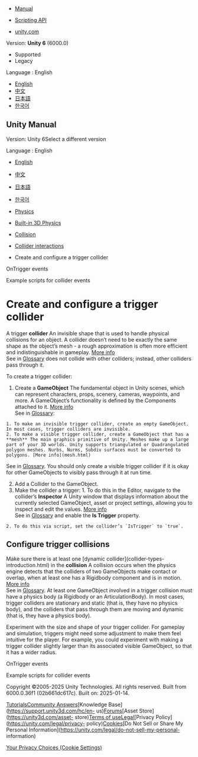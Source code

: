 [](https://docs.unity3d.com)

  * [Manual](../Manual/index.html)
  * [Scripting API](../ScriptReference/index.html)

  * [unity.com](https://unity.com/)

Version: **Unity 6** (6000.0)

  * Supported
  * Legacy

Language : English

  * [English](/Manual/collider-interactions-create-trigger.html)
  * [中文](/cn/current/Manual/collider-interactions-create-trigger.html)
  * [日本語](/ja/current/Manual/collider-interactions-create-trigger.html)
  * [한국어](/kr/current/Manual/collider-interactions-create-trigger.html)

[](https://docs.unity3d.com)

## Unity Manual

Version: Unity 6Select a different version

Language : English

  * [English](/Manual/collider-interactions-create-trigger.html)
  * [中文](/cn/current/Manual/collider-interactions-create-trigger.html)
  * [日本語](/ja/current/Manual/collider-interactions-create-trigger.html)
  * [한국어](/kr/current/Manual/collider-interactions-create-trigger.html)

  * [Physics](PhysicsSection.html)
  * [Built-in 3D Physics](PhysicsOverview.html)
  * [Collision](collision-section.html)
  * [Collider interactions](collider-interactions.html)
  * Create and configure a trigger collider

[](collider-interactions-ontrigger.html)

OnTrigger events

[](collider-interactions-example-scripts.html)

Example scripts for collider events

# Create and configure a trigger collider

A trigger **collider** An invisible shape that is used to handle physical
collisions for an object. A collider doesn’t need to be exactly the same shape
as the object’s mesh - a rough approximation is often more efficient and
indistinguishable in gameplay. [More info](CollidersOverview.html)  
See in [Glossary](Glossary.html#Collider) does not collide with other
colliders; instead, other colliders pass through it.

To create a trigger collider:

  1. Create a **GameObject** The fundamental object in Unity scenes, which can represent characters, props, scenery, cameras, waypoints, and more. A GameObject’s functionality is defined by the Components attached to it. [More info](class-GameObject.html)  
See in [Glossary](Glossary.html#GameObject):

    1. To make an invisible trigger collider, create an empty GameObject. In most cases, trigger colliders are invisible.
    2. To make a visible trigger collider, create a GameObject that has a **mesh** The main graphics primitive of Unity. Meshes make up a large part of your 3D worlds. Unity supports triangulated or Quadrangulated polygon meshes. Nurbs, Nurms, Subdiv surfaces must be converted to polygons. [More info](mesh.html)  
See in [Glossary](Glossary.html#Mesh). You should only create a visible
trigger collider if it is okay for other GameObjects to visibly pass through
it at run time.

  2. Add a Collider to the GameObject.
  3. Make the collider a trigger: 
    1. To do this in the Editor, navigate to the collider’s **Inspector** A Unity window that displays information about the currently selected GameObject, asset or project settings, allowing you to inspect and edit the values. [More info](UsingTheInspector.html)  
See in [Glossary](Glossary.html#Inspector) and enable the **Is Trigger**
property.

    2. To do this via script, set the collider’s `IsTrigger` to `true`.

## Configure trigger collisions

Make sure there is at least one [dynamic collider](collider-types-
introduction.html) in the **collision** A collision occurs when the physics
engine detects that the colliders of two GameObjects make contact or overlap,
when at least one has a Rigidbody component and is in motion. [More
info](CollidersOverview.html)  
See in [Glossary](Glossary.html#Collision). At least one GameObject involved
in a trigger collision must have a physics body (a Rigidbody or an
ArticulationBody). In most cases, trigger colliders are stationary and static
(that is, they have no physics body), and the colliders that pass through them
are moving and dynamic (that is, they have a physics body).

Experiment with the size and shape of your trigger collider. For gameplay and
simulation, triggers might need some adjustment to make them feel intuitive
for the player. For example, you could experiment with making a trigger
collider slightly larger than its associated visible GameObject, so that it
has a wider radius.

[](collider-interactions-ontrigger.html)

OnTrigger events

[](collider-interactions-example-scripts.html)

Example scripts for collider events

Copyright ©2005-2025 Unity Technologies. All rights reserved. Built from
6000.0.36f1 (02b661dc617c). Built on: 2025-01-14.

[Tutorials](https://learn.unity.com/)[Community
Answers](https://answers.unity3d.com)[Knowledge
Base](https://support.unity3d.com/hc/en-
us)[Forums](https://forum.unity3d.com)[Asset Store](https://unity3d.com/asset-
store)[Terms of
use](https://docs.unity3d.com/Manual/TermsOfUse.html)[Legal](https://unity.com/legal)[Privacy
Policy](https://unity.com/legal/privacy-
policy)[Cookies](https://unity.com/legal/cookie-policy)[Do Not Sell or Share
My Personal Information](https://unity.com/legal/do-not-sell-my-personal-
information)

[Your Privacy Choices (Cookie Settings)](javascript:void\(0\);)


